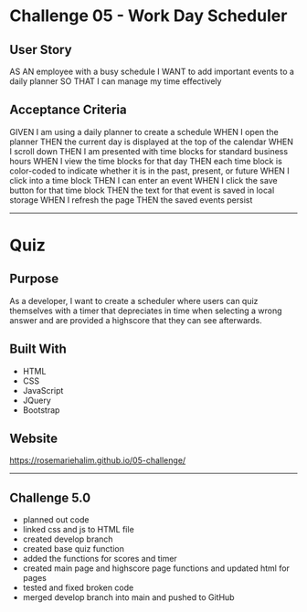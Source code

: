 #   Challenge 05 - Work Day Scheduler

##  User Story

AS AN employee with a busy schedule
I WANT to add important events to a daily planner
SO THAT I can manage my time effectively

## Acceptance Criteria

GIVEN I am using a daily planner to create a schedule
WHEN I open the planner
THEN the current day is displayed at the top of the calendar
WHEN I scroll down
THEN I am presented with time blocks for standard business hours
WHEN I view the time blocks for that day
THEN each time block is color-coded to indicate whether it is in the past, present, or future
WHEN I click into a time block
THEN I can enter an event
WHEN I click the save button for that time block
THEN the text for that event is saved in local storage
WHEN I refresh the page
THEN the saved events persist

---

# Quiz

## Purpose
As a developer, I want to create a scheduler where users can quiz themselves with a timer that depreciates in time when selecting a wrong answer and are provided a highscore that they can see afterwards.

## Built With
* HTML
* CSS
* JavaScript
* JQuery
* Bootstrap

## Website
https://rosemariehalim.github.io/05-challenge/

---

## Challenge 5.0

* planned out code
* linked css and js to HTML file
* created develop branch
* created base quiz function
* added the functions for scores and timer
* created main page and highscore page functions and updated html for pages
* tested and fixed broken code
* merged develop branch into main and pushed to GitHub
